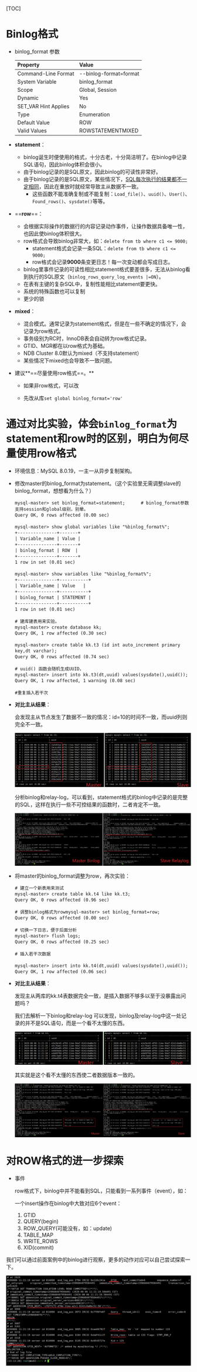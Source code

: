 [TOC]



# Binlog格式

- binlog_format 参数

    | Property              | Value                  |
    | --------------------- | ---------------------- |
    | Command-Line  Format  | --binlog-format=format |
    | System Variable       | binlog_format          |
    | Scope                 | Global, Session        |
    | Dynamic               | Yes                    |
    | SET_VAR Hint  Applies | No                     |
    | Type                  | Enumeration            |
    | Default Value         | ROW                    |
    | Valid Values          | ROWSTATEMENTMIXED      |

- **statement**：
  
  - binlog诞生时便使用的格式，十分古老，十分简洁明了。在binlog中记录SQL语句，因此binlog体积会很小。
  - 由于binlog记录的是SQL原文，因此binlog的可读性非常好。
  - 由于binlog记录的是SQL原文，某些情况下，<u>SQL每次执行的结果都不一定相同</u>，因此在重放时就经常导致主从数据不一致。
    - 这些函数不能准确复制或不能复制：`Load_file()`、`uuid()`、`User()`、`Found_rows()`、`sysdate()`等等。

- ==**row**==：
  - 会根据实际操作的数据行的内容记录动作事件，让操作数据具备唯一性，也因此使binlog体积很大。
  - row格式会导致binlog非常大，如：`delete from tb where c1 <= 9000; `
    - statement格式会记录一条SQL：`delete from tb where c1 <= 9000;` 
    - row格式会记录**9000**条变更日志！每一次变动都会写成日志。
  - binlog里事件记录的可读性相比statement格式要差很多，无法从binlog看到执行的SQL原文（`binlog_rows_query_log_events |=ON`）。
  - 在表有主键的复杂SQL中，复制性能相比statement要更快。
  - 系统的特殊函数也可以复制
  - 更少的锁

- **mixed**：
  - 混合模式。通常记录为statement格式，但是在一些不确定的情况下，会记录为row格式。
  - 事务级别为RC时，InnoDB表会自动转为row格式记录。
  - GTID、MGR都在以row格式为基础。
  - NDB Cluster 8.0默认为mixed（不支持statement）
  - 某些情况下mixed也会导致不一致问题。

- 建议**==尽量使用row格式==。**
  - 如果非row格式，可以改

  - 先改从库`set global binlog_format='row'`

 

# **通过对比实验，体会`binlog_format`为statement和row时的区别，明白为何尽量使用row格式**

 

- 环境信息：MySQL 8.0.19，一主一从异步复制架构。
- 修改master的binlog_format为statement。（这个实验里无需调整slave的binlog_format，想想看为什么？）
	```
	mysql-master> set binlog_format=statement;		# binlog_format参数支持session和global级别，别晕。
	Query OK, 0 rows affected (0.00 sec)
	
	mysql-master> show global variables like "%binlog_format%";
	+---------------+-------+
	| Variable_name | Value |
	+---------------+-------+
	| binlog_format | ROW  |
	+---------------+-------+
	1 row in set (0.01 sec)
	
	mysql-master> show variables like "%binlog_format%";
	+---------------+-----------+
	| Variable_name | Value   |
	+---------------+-----------+
	| binlog_format | STATEMENT |
	+---------------+-----------+
	1 row in set (0.01 sec)
	
	# 建库建表用来实验。
	mysql-master> create database kk;
	Query OK, 1 row affected (0.30 sec)
	
	mysql-master> create table kk.t3 (id int auto_increment primary key,dt varchar);
	Query OK, 0 rows affected (0.74 sec)
	
	# uuid() 函数会随机生成UUID，
	mysql-master> insert into kk.t3(dt,uuid) values(sysdate(),uuid());
	Query OK, 1 row affected, 1 warning (0.08 sec)
	
	#重复插入若干次
	```


- **对比主从结果**：

  会发现主从节点发生了数据不一致的情况：id=10的时间不一致，而uuid列则完全不一致。
  
  ![	](.pics/clip_image002.png)
  
   	分析binlog和relay-log，可以看到，statement格式的binlog中记录的是完整的SQL，这样在执行一些不可控结果的函数时，二者肯定不一致。
  
  ![img](.pics/clip_image003-1599024929777.png)
  
- 将master的binlog_format调整为row，再次实验：

  ```
  # 建立一个新表用来测试
  mysql-master> create table kk.t4 like kk.t3;
  Query OK, 0 rows affected (0.96 sec)
  
  # 调整binlog格式为rowmysql-master> set binlog_format=row;
  Query OK, 0 rows affected (0.00 sec)
  
  # 切换一下日志，便于后面分析
  mysql-master> flush logs;
  Query OK, 0 rows affected (0.25 sec)
  
  # 插入若干次数据
  
  mysql-master> insert into kk.t4(dt,uuid) values(sysdate(),uuid());
  Query OK, 1 row affected (0.06 sec)
  ```

- **对比主从结果**：

  发现主从两库的kk.t4表数据完全一致，是插入数据不够多以至于没暴露出问题吗？

  我们去解析一下binlog和relay-log 可以发现，binlog及relay-log中这一处记录的并不是SQL语句，而是一个看不太懂的东西。

  ![](.pics/clip_image004-1599024929777.png)

   

  其实就是这个看不太懂的东西使二者数据版本一致的。

  ![ ](.pics/clip_image005-1599024929778.png)

 

 

# **对ROW格式的进一步探索**

- 事件

  row格式下，binlog中并不能看到SQL，只能看到一系列事件（event），如：

  一个insert操作在binlog中大致对应6个event：

    1.  GTID
    2. QUERY(begin)
    3. ROW_QUERY(可能没有，如：update)
    4. TABLE_MAP
    5. WRITE_ROWS
    6. XID(commit)

我们可以通过前面案例中的binlog进行观察，更多的动作对应可以自己尝试探索一下。

  ![	](.pics/clip_image006-1599024929778.png)

 
